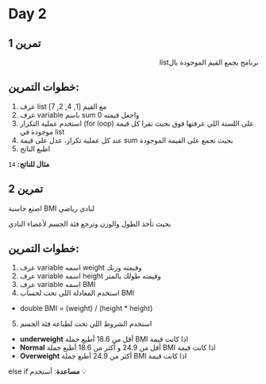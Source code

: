 # Day 2

## تمرين 1

<p dir="rtl">
برنامج يجمع القيم الموجودة بالlist

## خطوات التمرين:

1. عرف list مع القيم [1, 4, 2, 7]
2. عرف variable باسم sum واجعل قيمته 0
3. استخدم عملية التكرار (for loop) على اللستة اللي عرفتها فوق بحيث تقرا كل قيمة موجودة في list
4. عند كل عملية تكرار، عدل على قيمة sum بحيث تجمع على القيمة الموجودة
5. اطبع الناتج

</p>

**مثال للناتج:** `14`

## تمرين 2

اصنع حاسبة BMI لنادي رياضي

بحيث تأخذ الطول والوزن وترجع فئة الجسم لأعضاء النادي

## خطوات التمرين:

1. عرف variable اسمه weight وقيمته وزنك
2. عرف variable اسمه height وقيمته طولك بالمتر
3. عرف variable اسمه BMI
4. استخدم المعادلة اللي تحت لحساب BMI

- double BMI = (weight) / (height \* height)

5. استخدم الشروط اللي تحت لطباعة فئة الجسم

- **underweight** أقل من 18.6 أطبع جملة BMI اذا كانت قيمة
- **Normal** أقل من 24.9 و أكثر من 18.6 أطبع جملة BMI اذا كانت قيمة
- **Overweight** أكثر من 24.9 أطبع جملة BMI اذا كانت قيمة

else if **مساعدة**: أستخدم 💡

</div>
